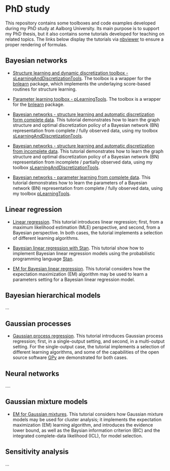 # PhD study

This repository contains some toolboxes and code examples developed during my PhD study at Aalborg University. Its main purpose is to support my PhD thesis, but it also contains some tutorials developed for teaching on related topics. The links below display 
the tutorials via [nbviewer](https://nbviewer.jupyter.org/) to ensure a proper rendering of formulas.

## Bayesian networks

- [Structure learning and dynamic discretization toolbox - sLearningAndDiscretizationTools](https://github.com/SebastianGlavind/PhD-study/blob/master/Bayesian-networks/Toolboxes/sLearningAndDiscretizationTools.R). The toolbox is a wrapper for the [bnlearn](https://www.bnlearn.com/) package, which implements the underlaying score-based routines for structure learning.

- [Parameter learning toolbox - pLearningTools](https://github.com/SebastianGlavind/PhD-study/blob/master/Bayesian-networks/Toolboxes/pLearningTools.R). The toolbox is a wrapper for the [bnlearn](https://www.bnlearn.com/) package.

- [Bayesian networks - structure learning and automatic discretization form complete data](https://nbviewer.jupyter.org/github/SebastianGlavind/PhD-study/blob/master/Bayesian-networks/BNs_sLearn_fullyObs.ipynb). This tutorial demonstrates how to learn the graph structure and optimal discretization policy of a Bayesian network (BN) representation from complete / fully observed data, using my toolbox [sLearningAndDiscretizationTools](https://github.com/SebastianGlavind/PhD-study/blob/master/Bayesian-networks/Toolboxes/sLearningAndDiscretizationTools.R). 

- [Bayesian networks - structure learning and automatic discretization from incomplete data](https://nbviewer.jupyter.org/github/SebastianGlavind/PhD-study/blob/master/Bayesian-networks/BNs_sLearn_partiallyObs.ipynb). This tutorial demonstrates how to learn the graph structure and optimal discretization policy of a Bayesian network (BN) representation from incomplete / partially observed data, using my toolbox [sLearningAndDiscretizationTools](https://github.com/SebastianGlavind/PhD-study/blob/master/Bayesian-networks/Toolboxes/sLearningAndDiscretizationTools.R).

- [Bayesian networks - parameter learning from complete data](https://nbviewer.jupyter.org/github/SebastianGlavind/PhD-study/blob/master/Bayesian-networks/BNs_pLearn_fullyObs.ipynb). This tutorial demonstrates how to learn the parameters of a Bayesian network (BN) representation from complete / fully observed data, using my toolbox [pLearningTools](https://github.com/SebastianGlavind/PhD-study/blob/master/Bayesian-networks/Toolboxes/pLearningTools.R). 

## Linear regression

- [Linear regression](https://nbviewer.jupyter.org/github/SebastianGlavind/PhD-study/blob/master/Linear-regression/LinReg.ipynb). This tutorial introduces linear regression; first, from a maximum likelihood estimation (MLE) perspective, and second, from a Bayesian perspective. In both cases, the tutorial implements a selection of different learning algorithms. 

- [Bayesian linear regression with Stan](https://nbviewer.jupyter.org/github/SebastianGlavind/PhD-study/blob/master/Linear-regression/exStan_BayesLinReg.ipynb). This tutorial show how to implement Bayesian linear regression models using the probabilistic programming language [Stan](https://mc-stan.org/).

- [EM for Bayesian linear regression](https://nbviewer.jupyter.org/github/SebastianGlavind/PhD-study/blob/master/Linear-regression/exEM_BayesLinReg.ipynb). This tutorial considers how the expectation maximization (EM) algorithm may be used to learn a parameters setting for a Bayesian linear regression model.

## Bayesian hierarchical models
...

## Gaussian processes

- [Gaussian process regression](https://nbviewer.jupyter.org/github/SebastianGlavind/PhD-study/blob/master/Gaussian-processes/GPR.ipynb). This tutorial introduces Gaussian process regression; first, in a single-output setting, and second, in a multi-output setting. For the single-output case, the tutorial implements a selection of different learning algorithms, and some of the capabilities of the open source software [GPy](https://sheffieldml.github.io/GPy/) are demonstrated for both cases.

## Neural networks
....

## Gaussian mixture models

- [EM for Gaussian mixtures](https://nbviewer.jupyter.org/github/SebastianGlavind/PhD-study/blob/master/Gaussian-mixtures/exEM_GMMs.ipynb). This tutorial considers how Gaussian mixture models may be used for cluster analysis; it implements the expectation maximization (EM) learning algorithm, and introduces the evidence lower bound, as well as the Baysian information criterion (BIC) and the integrated complete-data likelihood (ICL), for model selection.

## Sensitivity analysis
...
